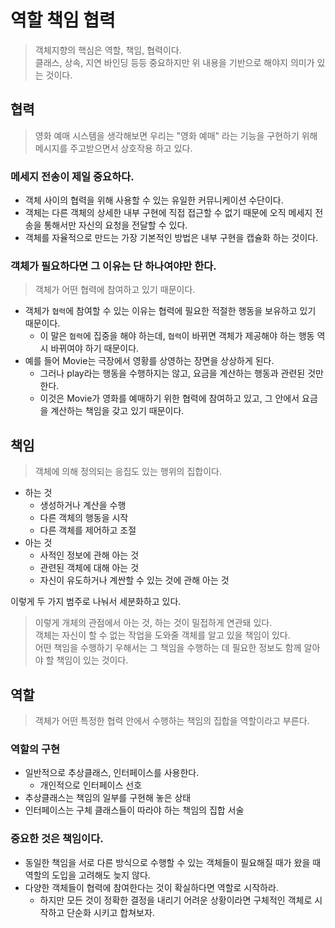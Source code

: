 # 역할 책임 협력

> 객체지향의 핵심은 역할, 책임, 협력이다.   
> 클래스, 상속, 지연 바인딩 등등 중요하지만 위 내용을 기반으로 해야지 의미가 있는 것이다.

## 협력

> 영화 예매 시스템을 생각해보면 우리는 "영화 예매" 라는 기능을 구현하기 위해 메시지를 주고받으면서 상호작용 하고 있다.

### 메세지 전송이 제일 중요하다.

- 객체 사이의 협력을 위해 사용할 수 있는 유일한 커뮤니케이션 수단이다.
- 객체는 다른 객체의 상세한 내부 구현에 직접 접근할 수 없기 때문에 오직 메세지 전송을 통해서만 자신의 요청을 전달할 수 있다.
- 객체를 자율적으로 만드는 가장 기본적인 방법은 내부 구현을 캡슐화 하는 것이다.

### 객체가 필요하다면 그 이유는 단 하나여야만 한다.

> 객체가 어떤 협력에 참여하고 있기 때문이다.  

- 객체가 `협력`에 참여할 수 있는 이유는 협력에 필요한 적절한 행동을 보유하고 있기 때문이다.
  - 이 말은 `협력`에 집중을 해야 하는데, `협력`이 바뀌면 객체가 제공해야 하는 행동 역시 바뀌여야 하기 때문이다.
- 예를 들어 Movie는 극장에서 영황를 상영하는 장면을 상상하게 된다.
  - 그러나 play라는 행동을 수행하지는 않고, 요금을 계산하는 행동과 관련된 것만 한다.
  - 이것은 Movie가 영화를 예매하기 위한 협력에 참여하고 있고, 그 안에서 요금을 계산하는 책임을 갖고 있기 때문이다.

## 책임

> 객체에 의해 정의되는 응집도 있는 행위의 집합이다.

- 하는 것 
  - 생성하거나 계산을 수행
  - 다른 객체의 행동을 시작
  - 다른 객체를 제어하고 조절
- 아는 것
  - 사적인 정보에 관해 아는 것
  - 관련된 객체에 대해 아는 것
  - 자신이 유도하거나 계싼할 수 있는 것에 관해 아는 것

이렇게 두 가지 범주로 나눠서 세분화하고 있다.

> 이렇게 개체의 관점에서 아는 것, 하는 것이 밀접하게 연관돼 있다.  
> 객체는 자신이 할 수 없는 작업을 도와줄 객체를 알고 있을 책임이 있다.  
> 어떤 책임을 수행하기 우해서는 그 책임을 수행하는 데 필요한 정보도 함께 알아야 할 책임이 있는 것이다.

## 역할

> 객체가 어떤 특정한 협력 안에서 수행하는 책임의 집합을 역할이라고 부른다.

### 역할의 구현

- 일반적으로 추상클래스, 인터페이스를 사용한다.
  - 개인적으로 인터페이스 선호
- 추상클래스는 책임의 일부를 구현해 놓은 상태
- 인터페이스는 구체 클래스들이 따라야 하는 책임의 집합 서술

### 중요한 것은 책임이다.
- 동일한 책임을 서로 다른 방식으로 수행할 수 있는 객체들이 필요해질 때가 왔을 때 역할의 도입을 고려해도 늦지 않다.
- 다양한 객체들이 협력에 참여한다는 것이 확실하다면 역할로 시작하라.
  - 하지만 모든 것이 정확한 결정을 내리기 어려운 상황이라면 구체적인 객체로 시작하고 단순화 시키고 합쳐보자.

